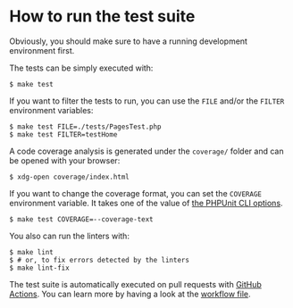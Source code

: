 # How to run the test suite

Obviously, you should make sure to have a running development environment
first.

The tests can be simply executed with:

```console
$ make test
```

If you want to filter the tests to run, you can use the `FILE` and/or the
`FILTER` environment variables:

```console
$ make test FILE=./tests/PagesTest.php
$ make test FILTER=testHome
```

A code coverage analysis is generated under the `coverage/` folder and can be
opened with your browser:

```console
$ xdg-open coverage/index.html
```

If you want to change the coverage format, you can set the `COVERAGE`
environment variable. It takes one of the value of [the PHPUnit CLI
options](https://phpunit.readthedocs.io/en/9.0/textui.html#textui-clioptions).

```console
$ make test COVERAGE=--coverage-text
```

You also can run the linters with:

```console
$ make lint
$ # or, to fix errors detected by the linters
$ make lint-fix
```

The test suite is automatically executed on pull requests with [GitHub
Actions](https://github.com/flusio/flusio/actions). You can learn more by
having a look at the [workflow file](/.github/workflows/ci.yml).
